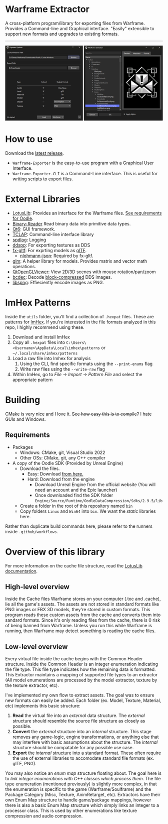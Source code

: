 # Warframe Extractor

A cross-platform program/library for exporting files from Warframe. Provides a Command-line and Graphical interface. "Easily" extensible to support new formats and upgrades to existing formats.

<hr>

![Preview](/assets/Preview.png)

# How to use

Download the [latest release](https://github.com/Puxtril/Warframe-Exporter/releases/latest).
- `Warframe-Exporter` is the easy-to-use program with a Graphical User Interface.
- `Warframe-Exporter-CLI` is a Command-Line interface. This is useful for writing scripts to export files.

# External Libraries

* [LotusLib](https://github.com/Puxtril/LotusLib): Provides an interface for the Warframe files. [See requirements for Oodle](https://github.com/Puxtril/LotusLib#how-to-install).
* [Binary-Reader](https://github.com/Puxtril/Binary-Reader) Read binary data into primitive data types.
* [Qt6](https://doc.qt.io/): GUI framework.
* [TCLAP](https://sourceforge.net/projects/tclap/): Command-line interface library
* [spdlog](https://github.com/gabime/spdlog): Logging
* [ddspp](https://github.com/puxtril/ddspp): For exporting textures as DDS
* [fx-gltf](https://github.com/jessey-git/fx-gltf): For exprting models as [glTF](https://en.wikipedia.org/wiki/GlTF).
  * [nlohmann-json](https://github.com/nlohmann/json): Required by fx-gltf.
* [glm](https://github.com/g-truc/glm): A helper library for models. Provides matrix and vector math operations.
* [QtOpenGLViewer](https://github.com/Puxtril/QtOpenGLViewer): View 2D/3D scenes with mouse rotation/pan/zoom
* [bcdec](https://github.com/iOrange/bcdec): Decode [block-compressed](https://en.wikipedia.org/wiki/S3_Texture_Compression) DDS images.
* [libspng](https://github.com/randy408/libspng): Effieciently encode images as PNG.

# ImHex Patterns

Inside the `utils` folder, you'll find a collection of `.hexpat` files. These are patterns for [ImHex](https://github.com/WerWolv/ImHex). If you're interested in the file formats analyzed in this repo, I highly recommend using these.

1. Download and install ImHex
1. Copy all `.hexpat` files into `C:\Users\<Username>\AppData\Local\imhex\patterns` or `~/.local/share/imhex/patterns`
1. Load a raw file into Imhex for analysis
    1. Using the CLI, find specific formats using the `--print-enums` flag
    1. Write raw files using the `--write-raw` flag
1. Within ImHex, go to *File -> Import -> Pattern File* and select the appropriate pattern

# Building

CMake is very nice and I love it. ~~See how easy this is to compile?~~ I hate GUIs and Windows.

## Requirements

- Packages 
    - Windows: CMake, git, Visual Studio 2022
    - Other OSs: CMake, git, any C++ compiler
- A copy of the Oodle SDK (Provided by Unreal Engine)
    - Download the files.
        - Easy: Download [from here.](https://github.com/WorkingRobot/OodleUE/tree/main/Engine/Source/Runtime/OodleDataCompression/Sdks)
        - Hard: Download from the engine
            - Download Unreal Engine from the official website (You will need an account and the Epic launcher)
            - Once downloaded find the SDK folder `Engine/Source/Runtime/OodleDataCompression/Sdks/2.9.5/lib`
    - Create a folder in the root of this repository named `bin`
    - Copy folders `Linux` and `Win64` into `bin`. We want the *static* libraries here.
    
Rather than duplicate build commands here, please refer to the runners inside `.github/workflows`.

# Overview of this library

For more information on the cache file structure, read the [LotusLib documentation](https://github.com/Puxtril/LotusLib#documentation).

## High-level overview

Inside the Cache files Warframe stores on your computer (.toc and .cache), lie all the game's assets. The assets are not stored in standard formats like PNG images or FBX 3D models, they're stored in custom formats. This program reads these custom assets from the cache and converts them into sandard formats. Since it's only reading files from the cache, there is 0 risk of being banned from Warframe. Unless you run this while Warframe is running, then Warframe may detect something is reading the cache files.

## Low-level overview

Every virtual file inside the cache begins with the Common Header structure. Inside the Common Header is an integer enumeration indicating the file type. This file type indicates how the remaining data is formatted. This Extractor maintains a mapping of supported file types to an extractor (All model enumerations are processed by the model extractor, texture by the texture extractor, etc).

I've implemented my own flow to extract assets. The goal was to ensure new formats can easily be added. Each folder (ex. Model, Texture, Material, etc) implements this basic structure:

1) **Read** the virtual file into an *external* data structure. The *external* structure should resemble the source file structure as closely as possible.
1) **Convert** the *external* structure into an *internal* structure. This stage removes any game-logic, engine transformations, or anything else that may interfere with basic assumptions about the structure. The *internal* structure should be compatable for any possible use case.
1) **Export** the *internal* structure into a standard format. These often require the use of external libraries to accomodate standard file formats (ex. glTF, PNG). 

You may also notice an *enum map* structure floating about. The goal here is to *link integer enumerations with C++ classes which process them.* The file type enumeration (mentioned previously) is slightly more complex, in that the enumeration is specific to the game (Warframe/Soulframe) and the Package Category (Misc, Texture, AnimRetarget, etc). Extractors have their own Enum Map structure to handle game/package mappings, however there is also a basic Enum Map structure which simply links an integer to a processor class. This is used by other enumerations like texture compression and audio compression.
